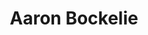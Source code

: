 ---
avatar: /images/people/bockelie.jpg
avatar_small: /images/people/bockelie_small.jpg
bio: Bus master flex and Home Assistant wrangler.
gplus: null
homepage: https://broccolibus.com/
instagram: https://instagram.com/aaronbockelie
linkedin: https://www.linkedin.com/in/aaron-bockelie/
title: Aaron Bockelie
twitter: https://twitter.com/aaronbockelie
type: guest
username: bockelie
youtube: null
---